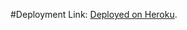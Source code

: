 #Deployment Link: [Deployed on Heroku]([https://github.com/facebook/create-react-app](https://front-end-dev-test-jack-glazer.herokuapp.com/)).
